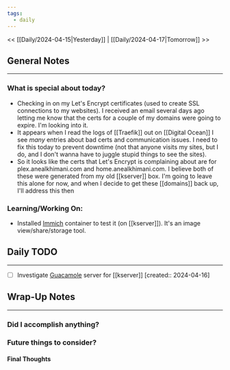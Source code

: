 ```yaml
---
tags:
  - daily
---
```

<< [[Daily/2024-04-15|Yesterday]] |  [[Daily/2024-04-17|Tomorrow]] >>

## General Notes
---
### What is special about today?
- Checking in on my Let's Encrypt certificates (used to create SSL connections to my websites).  I received an email several days ago letting me know that the certs for a couple of my domains were going to expire.  I'm looking into it.
- It appears when I read the logs of [[Traefik]] out on [[Digital Ocean]] I see _many_ entries about bad certs and communication issues.  I need to fix this today to prevent downtime (not that anyone visits my sites, but I do, and I don't wanna have to juggle stupid things to see the sites).
- So it looks like the certs that Let's Encrypt is complaining about are for plex.anealkhimani.com and home.anealkhimani.com.  I believe both of these were generated from my old [[kserver]] box.  I'm going to leave this alone for now, and when I decide to get these [[domains]] back up, I'll address this then

### Learning/Working On:
- Installed [Immich](https://immich.app/) container to test it (on [[kserver]]).  It's an image view/share/storage tool.



## Daily TODO
---
- [ ] Investigate [Guacamole](https://guacamole.apache.org/) server for [[kserver]]  [created:: 2024-04-16]



## Wrap-Up Notes
---
### Did I accomplish anything?
### Future things to consider?
#### Final Thoughts

